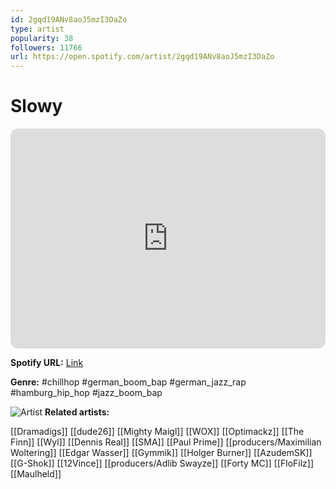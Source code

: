 ```yaml
---
id: 2gqd19ANv8aoJ5mzI3DaZo
type: artist
popularity: 38
followers: 11766
url: https://open.spotify.com/artist/2gqd19ANv8aoJ5mzI3DaZo
---
```

# Slowy

<iframe style="border-radius:12px" src="https://open.spotify.com/embed/artist/2gqd19ANv8aoJ5mzI3DaZo" width="100%" height="352" frameBorder="0" allowfullscreen="" allow="autoplay; clipboard-write; encrypted-media; fullscreen; picture-in-picture" loading="lazy"></iframe>

**Spotify URL:** [Link](https://open.spotify.com/artist/2gqd19ANv8aoJ5mzI3DaZo)

**Genre:**  #chillhop #german_boom_bap #german_jazz_rap #hamburg_hip_hop #jazz_boom_bap

![Artist](https://i.scdn.co/image/ab6761610000e5eb8c1e7b32f6d0796b3b8ca19a)
**Related artists:**

[[Dramadigs]]
[[dude26]]
[[Mighty Maigl]]
[[WOX]]
[[Optimackz]]
[[The Finn]]
[[Wyl]]
[[Dennis Real]]
[[SMA]]
[[Paul Prime]]
[[producers/Maximilian Woltering]]
[[Edgar Wasser]]
[[Gymmik]]
[[Holger Burner]]
[[AzudemSK]]
[[G-Shok]]
[[12Vince]]
[[producers/Adlib Swayze]]
[[Forty MC]]
[[FloFilz]]
[[Maulheld]]
